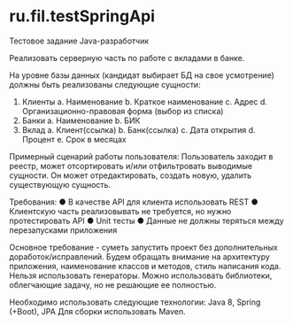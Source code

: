 # ru.fil.testSpringApi

Тестовое задание Java-разработчик

Реализовать серверную часть по работе с вкладами в банке.

На уровне базы данных (кандидат выбирает БД на свое усмотрение) должны быть реализованы следующие сущности:
1.	Клиенты
a.	Наименование
b.	Краткое наименование
c.	Адрес
d.	Организационно-правовая форма (выбор из списка)
2.	Банки
a.	Наименование
b.	БИК
3.	Вклад
a.	Клиент(ссылка)
b.	Банк(ссылка)
c.	Дата открытия
d.	Процент
e.	Срок в месяцах

Примерный сценарий работы пользователя:
Пользователь заходит в реестр, может отсортировать и/или отфильтровать выводимые сущности. Он может отредактировать, создать новую, удалить существующую сущность.

Требования:
●	В качестве API для клиента использовать REST
●	Клиентскую часть реализовывать не требуется, но нужно протестировать API
●	Unit тесты
●	Данные не должны теряться между перезапусками приложения

Основное требование - суметь запустить проект без дополнительных доработок/исправлений. Будем обращать внимание на архитектуру приложения, наименование классов и методов, стиль написания кода.
Нельзя использовать генераторы. Можно использовать библиотеки, облегчающие задачу, но не решающие ее полностью.

Необходимо использовать следующие технологии:
Java 8, Spring (+Boot), JPA
Для сборки использовать Maven.

